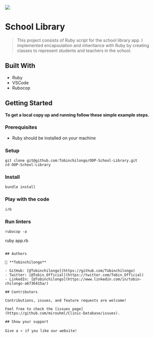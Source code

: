 ![](https://img.shields.io/badge/Microverse-blueviolet)

# School Library

>This project consists of Ruby script for the school library app. I implemented encapsulation and inheritance with Ruby by creating classes to represent students and teachers in the school.


## Built With

- Ruby
- VSCode
- Rubocop

## Getting Started

**To get a local copy up and running follow these simple example steps.**

### Prerequisites
- Ruby should be installed on your machine

### Setup
```
git clone git@github.com:Tobinchilongo/OOP-School-Library.git
cd OOP-School-Library
```
### Install
```
bundle install
```

### Play with the code
```
irb
```

### Run linters
```
rubocop -a

```
ruby app.rb
```

## Authors

👤 **Tobinchilongo**

- GitHub: [@Tobinchilongo](https://github.com/Tobinchilongo)
- Twitter: [@Tobin_Official](https://twitter.com/Tobin_Official)
- LinkedIn: [@Tobinchilongo](https://www.linkedin.com/in/tobin-chilongo-a6736415a/)

## Contributors

Contributions, issues, and feature requests are welcome!

Feel free to check the [issues page](https://github.com/mirouhml/Clinic-Database/issues).

## Show your support

Give a ⭐️ if you like our website!
